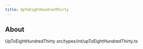 ```yaml
---
title: UpToEightHundredThirty
---
```


## About

UpToEightHundredThirty src/types/int/upToEightHundredThirty.ts
